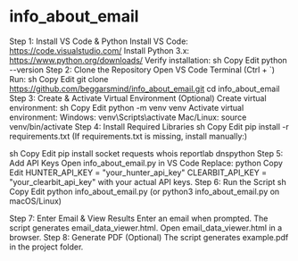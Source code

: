 # info_about_email

Step 1: Install VS Code & Python
Install VS Code: https://code.visualstudio.com/
Install Python 3.x: https://www.python.org/downloads/
Verify installation:
sh
Copy
Edit
python --version
Step 2: Clone the Repository
Open VS Code Terminal (Ctrl + `)
Run:
sh
Copy
Edit
git clone https://github.com/beggarsmind/info_about_email.git
cd info_about_email
Step 3: Create & Activate Virtual Environment (Optional)
Create virtual environment:
sh
Copy
Edit
python -m venv venv
Activate virtual environment:
Windows: venv\Scripts\activate
Mac/Linux: source venv/bin/activate
Step 4: Install Required Libraries
sh
Copy
Edit
pip install -r requirements.txt
(If requirements.txt is missing, install manually:)

sh
Copy
Edit
pip install socket requests whois reportlab dnspython
Step 5: Add API Keys
Open info_about_email.py in VS Code
Replace:
python
Copy
Edit
HUNTER_API_KEY = "your_hunter_api_key"
CLEARBIT_API_KEY = "your_clearbit_api_key"
with your actual API keys.
Step 6: Run the Script
sh
Copy
Edit
python info_about_email.py
(or python3 info_about_email.py on macOS/Linux)

Step 7: Enter Email & View Results
Enter an email when prompted.
The script generates email_data_viewer.html.
Open email_data_viewer.html in a browser.
Step 8: Generate PDF (Optional)
The script generates example.pdf in the project folder.
